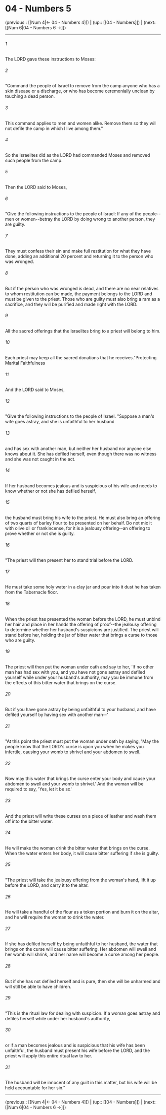 # 04 - Numbers 5

(previous:: [[Num 4|← 04 - Numbers 4]]) | (up:: [[04 - Numbers]]) | (next:: [[Num 6|04 - Numbers 6 →]])

***


###### 1 
The LORD gave these instructions to Moses: 

###### 2 
"Command the people of Israel to remove from the camp anyone who has a skin disease or a discharge, or who has become ceremonially unclean by touching a dead person. 

###### 3 
This command applies to men and women alike. Remove them so they will not defile the camp in which I live among them." 

###### 4 
So the Israelites did as the LORD had commanded Moses and removed such people from the camp. 

###### 5 
Then the LORD said to Moses, 

###### 6 
"Give the following instructions to the people of Israel: If any of the people--men or women--betray the LORD by doing wrong to another person, they are guilty. 

###### 7 
They must confess their sin and make full restitution for what they have done, adding an additional 20 percent and returning it to the person who was wronged. 

###### 8 
But if the person who was wronged is dead, and there are no near relatives to whom restitution can be made, the payment belongs to the LORD and must be given to the priest. Those who are guilty must also bring a ram as a sacrifice, and they will be purified and made right with the LORD. 

###### 9 
All the sacred offerings that the Israelites bring to a priest will belong to him. 

###### 10 
Each priest may keep all the sacred donations that he receives."Protecting Marital Faithfulness 

###### 11 
And the LORD said to Moses, 

###### 12 
"Give the following instructions to the people of Israel. "Suppose a man's wife goes astray, and she is unfaithful to her husband 

###### 13 
and has sex with another man, but neither her husband nor anyone else knows about it. She has defiled herself, even though there was no witness and she was not caught in the act. 

###### 14 
If her husband becomes jealous and is suspicious of his wife and needs to know whether or not she has defiled herself, 

###### 15 
the husband must bring his wife to the priest. He must also bring an offering of two quarts of barley flour to be presented on her behalf. Do not mix it with olive oil or frankincense, for it is a jealousy offering--an offering to prove whether or not she is guilty. 

###### 16 
"The priest will then present her to stand trial before the LORD. 

###### 17 
He must take some holy water in a clay jar and pour into it dust he has taken from the Tabernacle floor. 

###### 18 
When the priest has presented the woman before the LORD, he must unbind her hair and place in her hands the offering of proof--the jealousy offering to determine whether her husband's suspicions are justified. The priest will stand before her, holding the jar of bitter water that brings a curse to those who are guilty. 

###### 19 
The priest will then put the woman under oath and say to her, 'If no other man has had sex with you, and you have not gone astray and defiled yourself while under your husband's authority, may you be immune from the effects of this bitter water that brings on the curse. 

###### 20 
But if you have gone astray by being unfaithful to your husband, and have defiled yourself by having sex with another man--' 

###### 21 
"At this point the priest must put the woman under oath by saying, 'May the people know that the LORD's curse is upon you when he makes you infertile, causing your womb to shrivel and your abdomen to swell. 

###### 22 
Now may this water that brings the curse enter your body and cause your abdomen to swell and your womb to shrivel.' And the woman will be required to say, 'Yes, let it be so.' 

###### 23 
And the priest will write these curses on a piece of leather and wash them off into the bitter water. 

###### 24 
He will make the woman drink the bitter water that brings on the curse. When the water enters her body, it will cause bitter suffering if she is guilty. 

###### 25 
"The priest will take the jealousy offering from the woman's hand, lift it up before the LORD, and carry it to the altar. 

###### 26 
He will take a handful of the flour as a token portion and burn it on the altar, and he will require the woman to drink the water. 

###### 27 
If she has defiled herself by being unfaithful to her husband, the water that brings on the curse will cause bitter suffering. Her abdomen will swell and her womb will shrink, and her name will become a curse among her people. 

###### 28 
But if she has not defiled herself and is pure, then she will be unharmed and will still be able to have children. 

###### 29 
"This is the ritual law for dealing with suspicion. If a woman goes astray and defiles herself while under her husband's authority, 

###### 30 
or if a man becomes jealous and is suspicious that his wife has been unfaithful, the husband must present his wife before the LORD, and the priest will apply this entire ritual law to her. 

###### 31 
The husband will be innocent of any guilt in this matter, but his wife will be held accountable for her sin."

***

(previous:: [[Num 4|← 04 - Numbers 4]]) | (up:: [[04 - Numbers]]) | (next:: [[Num 6|04 - Numbers 6 →]])
